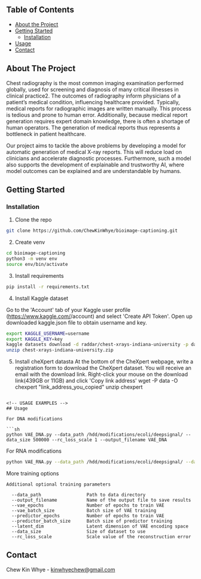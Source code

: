 <!-- TABLE OF CONTENTS -->
## Table of Contents

* [About the Project](#about-the-project)
* [Getting Started](#getting-started)
  * [Installation](#installation)
* [Usage](#usage)
* [Contact](#contact)


<!-- ABOUT THE PROJECT -->
## About The Project

Chest radiography is the most common imaging examination performed globally, used for screening and diagnosis of many critical illnesses in clinical practice2. The outcomes of radiography inform physicians of a patient’s medical condition, influencing healthcare provided. Typically, medical reports for radiographic images are written manually. This process is tedious and prone to human error. Additionally, because medical report generation requires expert domain knowledge, there is often a shortage of human operators. The generation of medical reports thus represents a bottleneck in patient healthcare. 

Our project aims to tackle the above problems by developing a model for automatic generation of medical X-ray reports. This will reduce load on clinicians and accelerate diagnostic processes. Furthermore, such a model also supports the development of explainable and trustworthy AI, where model outcomes can be explained and are understandable by humans.   


<!-- GETTING STARTED -->
## Getting Started

### Installation

1. Clone the repo
```sh
git clone https://github.com/ChewKinWhye/bioimage-captioning.git
```
2. Create venv
```sh
cd bioimage-captioning
python3 -m venv env
source env/bin/activate 
```
3. Install requirements
```sh
pip install -r requirements.txt
```
4. Install Kaggle dataset

Go to the 'Account' tab of your Kaggle user profile (https://www.kaggle.com/<username>/account) and select 'Create API Token'.
Open up downloaded kaggle.json file to obtain username and key.
```sh
export KAGGLE_USERNAME=username
export KAGGLE_KEY=key
kaggle datasets download -d raddar/chest-xrays-indiana-university -p data
unzip chest-xrays-indiana-university.zip
```
5. Install cheXpert datasta
At the bottom of the CheXpert webpage, write a registration form to download the CheXpert dataset. You will receive an email with the download link. Right-click your mouse on the download link(439GB or 11GB) and click 'Copy link address'
wget -P data -O chexpert "link_address_you_copied"
unzip chexpert
```

<!-- USAGE EXAMPLES -->
## Usage

For DNA modifications

```sh
python VAE_DNA.py --data_path /hdd/modifications/ecoli/deepsignal/ --data_size 500000 --rc_loss_scale 1 --output_filename VAE_DNA
```

For RNA modifications

```sh
python VAE_RNA.py --data_path /hdd/modifications/ecoli/deepsignal/ --data_size 900000 --rc_loss_scale 8 --output_filename VAE_RNA
```
More training options

```
Additional optional training parameters

  --data_path                 Path to data directory
  --output_filename           Name of the output file to save results
  --vae_epochs                Number of epochs to train VAE
  --vae_batch_size            Batch size of VAE training
  --predictor_epochs          Number of epochs to train VAE
  --predictor_batch_size      Batch size of predictor training
  --latent_dim                Latent dimension of VAE encoding space
  --data_size                 Size of dataset to use
  --rc_loss_scale             Scale value of the reconstruction error
```

<!-- CONTACT -->
## Contact

Chew Kin Whye - kinwhyechew@gmail.com

